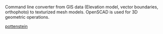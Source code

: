 Command line converter from GIS data (Elevation model, vector boundaries, orthophoto) to texturized mesh models. OpenSCAD is used for 3D geometric operations.

[pottenstein](pottenstein.png)
